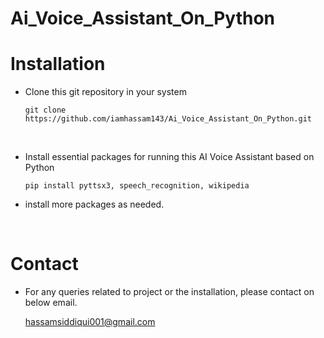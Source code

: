 # Ai_Voice_Assistant_On_Python
# Installation
  - Clone this git repository in your system

	```
	git clone https://github.com/iamhassam143/Ai_Voice_Assistant_On_Python.git
	```

<br>

  - Install essential packages for running this AI Voice Assistant based on Python
  
	```
	pip install pyttsx3, speech_recognition, wikipedia
	```
 - install more packages as needed.

<br>

# Contact
 - For any queries related to project or the installation, please contact on below email.

 	hassamsiddiqui001@gmail.com
